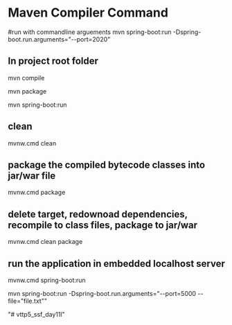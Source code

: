 # Maven Compiler Command

#run with commandline arguements
mvn spring-boot:run -Dspring-boot.run.arguments="--port=2020" 


## In project root folder
mvn compile

mvn package

mvn spring-boot:run

## clean
mvnw.cmd clean

## package the compiled bytecode classes into jar/war file
mvnw.cmd package

## delete target, redownoad dependencies, recompile to class files, package to jar/war
mvnw.cmd clean package

## run the application in embedded localhost server
mvnw.cmd spring-boot:run

mvn spring-boot:run -Dspring-boot.run.arguments="--port=5000 --file="file.txt""

"# vttp5_ssf_day11l" 